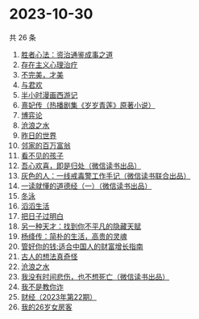 # 2023-10-30

共 26 条

<!-- BEGIN WEREAD -->
<!-- 最后更新时间 2023-10-30 09:42:15 +0800 -->
1. [胜者心法：资治通鉴成事之道](https://weread.qq.com/web/bookDetail/6ae329f0813ab8415g0145d5)
1. [存在主义心理治疗](https://weread.qq.com/web/bookDetail/538320a0813ab83e4g01836b)
1. [不完美，才美](https://weread.qq.com/web/bookDetail/0f8327a05ccfbd0f8552c12)
1. [与君欢](https://weread.qq.com/web/bookDetail/18c32a40813ab83dag018fcb)
1. [半小时漫画西游记](https://weread.qq.com/web/bookDetail/83132c80813ab83e8g012bdb)
1. [熹妃传（热播剧集《岁岁青莲》原著小说）](https://weread.qq.com/web/bookDetail/a7d326d0813ab8409g01957a)
1. [博弈论](https://weread.qq.com/web/bookDetail/86a32490718ea51d86a0045)
1. [沧浪之水](https://weread.qq.com/web/bookDetail/7c632ef05a49197c62b53f0)
1. [昨日的世界](https://weread.qq.com/web/bookDetail/80a324f0716b1a6480af682)
1. [邻家的百万富翁](https://weread.qq.com/web/bookDetail/26532c00813ab83dbg0183ba)
1. [看不见的孩子](https://weread.qq.com/web/bookDetail/032320f0813ab7c77g0140d1)
1. [吾心欢喜，即是归处（微信读书出品）](https://weread.qq.com/web/bookDetail/cad32210813ab83e5g016fb8)
1. [灰色的人：一线戒毒警工作手记（微信读书联合出品）](https://weread.qq.com/web/bookDetail/36d32230813ab83d1g011af2)
1. [一读就懂的道德经（一）（微信读书出品）](https://weread.qq.com/web/bookDetail/19d32440813ab83d8g0152c9)
1. [冬泳](https://weread.qq.com/web/bookDetail/09f322c0813ab83bdg012b36)
1. [滔滔生活](https://weread.qq.com/web/bookDetail/47632e40813ab774cg010258)
1. [把日子过明白](https://weread.qq.com/web/bookDetail/a2732a40813ab7bb3g0112e7)
1. [另一种天才：找到你不平凡的隐藏天赋](https://weread.qq.com/web/bookDetail/2c632c80813ab83aeg010372)
1. [杨绛传：简朴的生活，高贵的灵魂](https://weread.qq.com/web/bookDetail/cb032d80720559e8cb04fd3)
1. [管好你的钱:适合中国人的财富增长指南](https://weread.qq.com/web/bookDetail/94732180813ab8229g0141af)
1. [古人的想法真奇怪](https://weread.qq.com/web/bookDetail/a3232ad0813ab82dag010d34)
1. [沧浪之水](https://weread.qq.com/web/bookDetail/04a32a507266029704ad531)
1. [我没有时间悲伤，也不想死亡（微信读书出品）](https://weread.qq.com/web/bookDetail/78632b80813ab83beg0181c3)
1. [我不是教你诈](https://weread.qq.com/web/bookDetail/14232ed0813ab6d8fg019a70)
1. [财经（2023年第22期）](https://weread.qq.com/web/bookDetail/c9432a80813ab8410g017eec)
1. [我的26岁女房客](https://weread.qq.com/web/bookDetail/6dc32200813ab7ed4g01138b)
<!-- END WEREAD -->